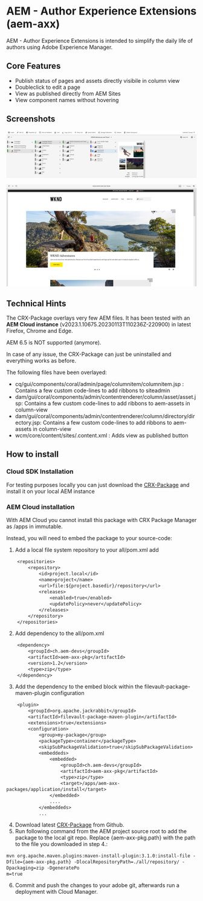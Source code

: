 # AEM - Author Experience Extensions (aem-axx)

AEM - Author Experience Extensions is intended to simplify the daily life of authors using Adobe Experience Manager.


## Core Features

- Publish status of pages and assets directly visibile in column view
- Doubleclick to edit a page
- View as published directly from AEM Sites
- View component names without hovering

## Screenshots

![Screenshot of AEM AXX Sites](bin/aem-axx-sites.jpg?raw=true)

![Screenshot of AEM AXX Editor](bin/aem-axx-editor.jpg?raw=true)


## Technical Hints

The CRX-Package overlays very few AEM files. 
It has been tested with an **AEM Cloud instance** (v2023.1.10675.20230113T110236Z-220900) in latest Firefox, Chrome and Edge.

AEM 6.5 is NOT supported (anymore).

In case of any issue, the CRX-Package can just be uninstalled and everything works as before.

The following files have been overlayed:

- cq/gui/components/coral/admin/page/columnitem/columnitem.jsp : Contains a few custom code-lines to add ribbons to siteadmin
- dam/gui/coral/components/admin/contentrenderer/column/asset/asset.jsp: Contains a few custom code-lines to add ribbons to aem-assets in column-view
- dam/gui/coral/components/admin/contentrenderer/column/directory/directory.jsp: Contains a few custom code-lines to add ribbons to aem-assets in column-view
- wcm/core/content/sites/.content.xml : Adds view as published button

## How to install

### Cloud SDK Installation

For testing purposes locally you can just download the [CRX-Package](/nhirrle/aem-axx/releases/latest/download) and install it on your local AEM instance

### AEM Cloud installation

With AEM Cloud you cannot install this package with CRX Package Manager as /apps in immutable. 

Instead, you will need to embed the package to your source-code:

1. Add a local file system repository to your all/pom.xml add 
```
    <repositories>
        <repository>
            <id>project.local</id>
            <name>project</name>
            <url>file:${project.basedir}/repository</url>
            <releases>
                <enabled>true</enabled>
                <updatePolicy>never</updatePolicy>
            </releases>
        </repository>
    </repositories>
```

2. Add dependency to the all/pom.xml
```
    <dependency>
        <groupId>ch.aem-devs</groupId>
        <artifactId>aem-axx-pkg</artifactId>
        <version>1.2</version>
        <type>zip</type>
    </dependency>
```

3. Add the dependency to the embed block within the filevault-package-maven-plugin configuration 
```
    <plugin>
        <groupId>org.apache.jackrabbit</groupId>
        <artifactId>filevault-package-maven-plugin</artifactId>
        <extensions>true</extensions>
        <configuration>
            <group>my-package</group>
            <packageType>container</packageType>
            <skipSubPackageValidation>true</skipSubPackageValidation>
            <embeddeds>
                <embedded>
                    <groupId>ch.aem-devs</groupId>
                    <artifactId>aem-axx-pkg</artifactId>
                    <type>zip</type>
                    <target>/apps/aem-axx-packages/application/install</target>
                </embedded>
                ....
            </embeddeds>
            ...
```
4. Download latest [CRX-Package](/nhirrle/aem-axx/releases/latest/download) from Github.
5. Run following command from the AEM project source root to add the package to the local git repo. Replace {aem-axx-pkg.path} with the path to the file you downloaded in step 4.:
```
mvn org.apache.maven.plugins:maven-install-plugin:3.1.0:install-file -Dfile={aem-axx-pkg.path} -DlocalRepositoryPath=./all/repository/ -Dpackaging=zip -DgeneratePo
m=true
```
6. Commit and push the changes to your adobe git, afterwards run a deployment with Cloud Manager.
